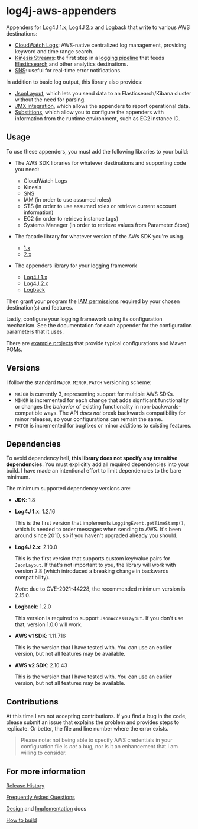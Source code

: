 # log4j-aws-appenders

Appenders for [Log4J 1.x](http://logging.apache.org/log4j/1.2/index.html),
[Log4J 2.x](https://logging.apache.org/log4j/2.x/)
and [Logback](https://logback.qos.ch/)
that write to various AWS destinations:

* [CloudWatch Logs](docs/cloudwatch.md): AWS-native centralized log management, providing keyword and time range search.
* [Kinesis Streams](docs/kinesis.md): the first step in a [logging pipeline](https://www.kdgregory.com/index.php?page=aws.loggingPipeline)
  that feeds [Elasticsearch](https://docs.aws.amazon.com/elasticsearch-service/latest/developerguide/what-is-amazon-elasticsearch-service.html)
  and other analytics destinations.
* [SNS](docs/sns.md): useful for real-time error notifications.

In addition to basic log output, this library also provides:

* [JsonLayout](docs/jsonlayout.md), which lets you send data to an Elasticsearch/Kibana
  cluster without the need for parsing.
* [JMX integration](docs/jmx.md), which allows the appenders to report operational data.
* [Substitions](docs/substitutions.md), which allow you to configure the appenders with
  information from the runtime environment, such as EC2 instance ID.


## Usage

To use these appenders, you must add the following libraries to your build:

* The AWS SDK libraries for whatever destinations and supporting code you need:

  * CloudWatch Logs
  * Kinesis
  * SNS
  * IAM (in order to use assumed roles)
  * STS (in order to use assumed roles or retrieve current account information)
  * EC2 (in order to retrieve instance tags)
  * Systems Manager (in order to retrieve values from Parameter Store)

* The facade library for whatever version of the AWs SDK you're using.

  * [1.x](https://central.sonatype.com/artifact/com.kdgregory.logging/aws-facade-v1)
  * [2.x](https://central.sonatype.com/artifact/com.kdgregory.logging/aws-facade-v2)

* The appenders library for your logging framework

  * [Log4J 1.x](https://central.sonatype.com/artifact/com.kdgregory.logging/log4j1-aws-appenders)
  * [Log4J 2.x](https://central.sonatype.com/artifact/com.kdgregory.logging/log4j2-aws-appenders)
  * [Logback](https://central.sonatype.com/artifact/com.kdgregory.logging/logback-aws-appenders)

Then grant your program the [IAM permissions](docs/permissions.md) required by your
chosen destination(s) and features.

Lastly, configure your logging framework using its configuration mechanism. See the
documentation for each appender for the configuration parameters that it uses.

There are [example projects](examples) that provide typical configurations and Maven POMs.


## Versions

I follow the standard `MAJOR.MINOR.PATCH` versioning scheme:

* `MAJOR` is currently 3, representing support for multiple AWS SDKs.
* `MINOR` is incremented for each change that adds signficant functionality or changes the
  _behavior_ of existing functionality in non-backwards-compatible ways. The API _does not_
  break backwards compatibility for minor releases, so your configurations can remain the
  same.
* `PATCH` is incremented for bugfixes or minor additions to existing features.


## Dependencies

To avoid dependency hell, **this library does not specify any transitive dependencies**.
You must explicitly add all required dependencies into your build. I have made an
intentional effort to limit dependencies to the bare minimum.

The minimum supported dependency versions are:

* **JDK**: 1.8

* **Log4J 1.x**: 1.2.16  

  This is the first version that implements `LoggingEvent.getTimeStamp()`, which
  is needed to order messages when sending to AWS. It's been around since 2010,
  so if you haven't upgraded already you should.

* **Log4J 2.x**: 2.10.0

  This is the first version that supports custom key/value pairs for `JsonLayout`.
  If that's not important to you, the library will work with version 2.8 (which
  introduced a breaking change in backwards compatibility).

  *Note*: due to CVE-2021-44228, the recommended minimum version is 2.15.0.

* **Logback**: 1.2.0  

  This version is required to support `JsonAccessLayout`. If you don't use that,
  version 1.0.0 will work.

* **AWS v1 SDK**: 1.11.716

  This is the version that I have tested with. You can use an earlier version,
  but not all features may be available.

* **AWS v2 SDK**: 2.10.43

  This is the version that I have tested with. You can use an earlier version,
  but not all features may be available.


## Contributions

At this time I am not accepting contributions. If you find a bug in the code, please
submit an issue that explains the problem and provides steps to replicate. Or better,
the file and line number where the error exists.

> Please note: not being able to specify AWS credentials in your configuration file
  is _not_ a bug, nor is it an enhancement that I am willing to consider.


## For more information

[Release History](CHANGES.md)

[Frequently Asked Questions](FAQ.md)

[Design](docs/design.md) and [Implementation](docs/implementation.md) docs

[How to build](docs/build.md)
